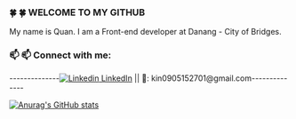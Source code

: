 ### :four_leaf_clover: :four_leaf_clover: WELCOME TO MY GITHUB 
My name is Quan. I am a Front-end developer at Danang - City of Bridges.
### :mailbox: :mailbox: Connect with me: 
--------------[![Linkedin](https://i.stack.imgur.com/gVE0j.png) LinkedIn](https://www.linkedin.com/in/qu%C3%A2n-minh-2a862b24a/) || :email:: kin0905152701@gmail.com--------------

[![Anurag's GitHub stats](https://github-readme-stats.vercel.app/api?username=Kin2808&show_icons=true&theme=tokyonight)](https://github.com/anuraghazra/github-readme-stats)
